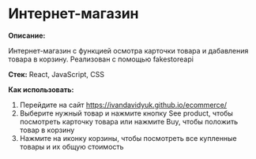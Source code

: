 # Интернет-магазин

**Описание:**

Интернет-магазин с функцией осмотра карточки товара и дабавления товара в корзину. Реализован с помощью fakestoreapi

**Стек:** React, JavaScript, CSS

**Как использовать:**
1) Перейдите на сайт https://ivandavidyuk.github.io/ecommerce/
2) Выберите нужный товар и нажмите кнопку See product, чтобы посмотреть карточку товара или нажмите Buy, чтобы положить товар в корзину
3) Нажмите на иконку корзины, чтобы посмотреть все купленные товары и их общую стоимость
